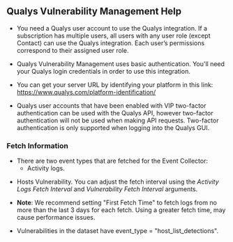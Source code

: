 ## Qualys Vulnerability Management Help

- You need a Qualys user account to use the Qualys integration. If a subscription has multiple users, all users with any user role (except Contact) can use the Qualys integration. Each user’s permissions correspond to their assigned user role.
  
- Qualys Vulnerability Management uses basic authentication. You'll need your Qualys login credentials in order to use this integration.
  
- You can get your server URL by identifying your platform in this link: https://www.qualys.com/platform-identification/
  
- Qualys user accounts that have been enabled with VIP two-factor authentication can be used with the Qualys API, however two-factor authentication will not be used when making API requests. Two-factor authentication is only supported when logging into the Qualys GUI.

### Fetch Information

- There are two event types that are fetched for the Event Collector: 
    * Activity logs.
* Hosts Vulnerability.
You can adjust the fetch interval using the *Activity Logs Fetch Interval* and *Vulnerability Fetch Interval* arguments.

- **Note**: We recommend setting "First Fetch Time" to fetch logs from no more than the last 3 days for each fetch. Using a greater fetch time, may cause performance issues.

- Vulnerabilities in the dataset have event_type = "host_list_detections".
